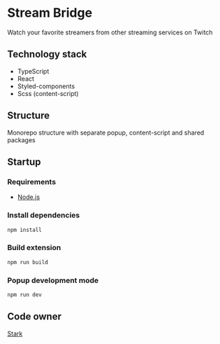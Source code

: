 # Stream Bridge

Watch your favorite streamers from other streaming services on Twitch

## Technology stack

- TypeScript
- React
- Styled-components
- Scss (content-script)

## Structure

Monorepo structure with separate popup, content-script and shared packages

## Startup

### Requirements

- [Node.js](https://nodejs.org)

### Install dependencies

```sh
npm install
```

### Build extension

```sh
npm run build
```

### Popup development mode

```sh
npm run dev
```

## Code owner

[Stark](https://github.com/StarkMP)
